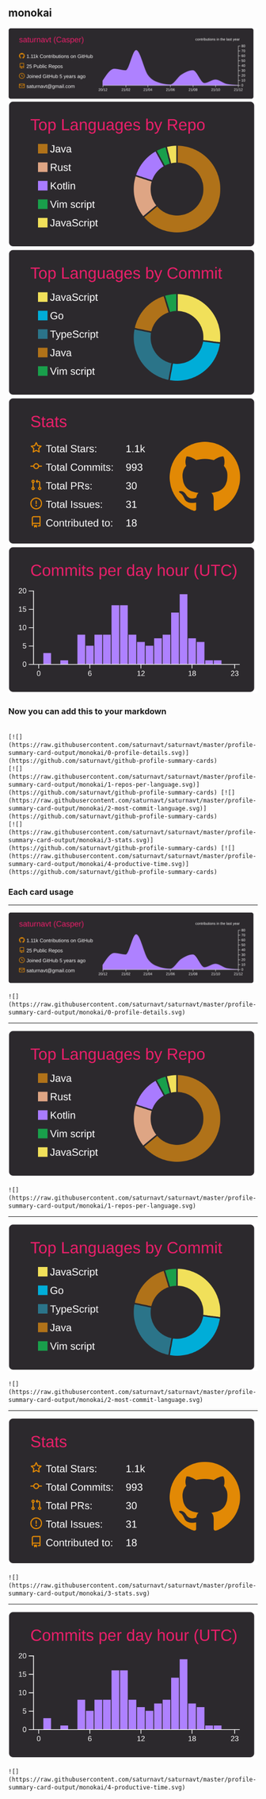 ## monokai

[![](./0-profile-details.svg)](https://github.com/saturnavt/github-profile-summary-cards)
[![](./1-repos-per-language.svg)](https://github.com/saturnavt/github-profile-summary-cards) [![](./2-most-commit-language.svg)](https://github.com/saturnavt/github-profile-summary-cards)
[![](./3-stats.svg)](https://github.com/saturnavt/github-profile-summary-cards) [![](./4-productive-time.svg)](https://github.com/saturnavt/github-profile-summary-cards)
### Now you can add this to your markdown
```

[![](https://raw.githubusercontent.com/saturnavt/saturnavt/master/profile-summary-card-output/monokai/0-profile-details.svg)](https://github.com/saturnavt/github-profile-summary-cards)
[![](https://raw.githubusercontent.com/saturnavt/saturnavt/master/profile-summary-card-output/monokai/1-repos-per-language.svg)](https://github.com/saturnavt/github-profile-summary-cards) [![](https://raw.githubusercontent.com/saturnavt/saturnavt/master/profile-summary-card-output/monokai/2-most-commit-language.svg)](https://github.com/saturnavt/github-profile-summary-cards)
[![](https://raw.githubusercontent.com/saturnavt/saturnavt/master/profile-summary-card-output/monokai/3-stats.svg)](https://github.com/saturnavt/github-profile-summary-cards) [![](https://raw.githubusercontent.com/saturnavt/saturnavt/master/profile-summary-card-output/monokai/4-productive-time.svg)](https://github.com/saturnavt/github-profile-summary-cards)

```

### Each card usage
---

![](./0-profile-details.svg)

```
![](https://raw.githubusercontent.com/saturnavt/saturnavt/master/profile-summary-card-output/monokai/0-profile-details.svg)
```

    

---

![](./1-repos-per-language.svg)

```
![](https://raw.githubusercontent.com/saturnavt/saturnavt/master/profile-summary-card-output/monokai/1-repos-per-language.svg)
```

    

---

![](./2-most-commit-language.svg)

```
![](https://raw.githubusercontent.com/saturnavt/saturnavt/master/profile-summary-card-output/monokai/2-most-commit-language.svg)
```

    

---

![](./3-stats.svg)

```
![](https://raw.githubusercontent.com/saturnavt/saturnavt/master/profile-summary-card-output/monokai/3-stats.svg)
```

    

---

![](./4-productive-time.svg)

```
![](https://raw.githubusercontent.com/saturnavt/saturnavt/master/profile-summary-card-output/monokai/4-productive-time.svg)
```

    
